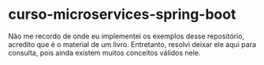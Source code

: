 # curso-microservices-spring-boot

Não me recordo de onde eu implementei os exemplos desse repositório, acredito que é o material de um livro. Entretanto, resolvi deixar ele aqui para consulta, pois ainda existem muitos conceitos válidos nele.

